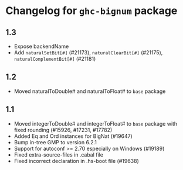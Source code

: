 # Changelog for `ghc-bignum` package

## 1.3

- Expose backendName
- Add `naturalSetBit[#]` (#21173), `naturalClearBit[#]` (#21175), `naturalComplementBit[#]` (#21181)

## 1.2

- Moved naturalToDouble# and naturalToFloat# to `base` package

## 1.1

- Moved integerToDouble# and integerToFloat# to `base` package with fixed
  rounding (#15926, #17231, #17782)
- Added Eq and Ord instances for BigNat (#19647)
- Bump in-tree GMP to version 6.2.1
- Support for autoconf >= 2.70 especially on Windows (#19189)
- Fixed extra-source-files in .cabal file
- Fixed incorrect declaration in .hs-boot file (#19638)

